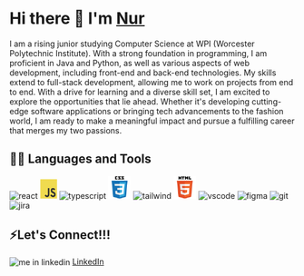 # Hi there 👋 I'm [Nur](fateemah03.github.io/portfolio/)


I am a rising junior studying Computer Science at WPI (Worcester Polytechnic Institute). With a strong foundation in programming, I am proficient in Java and Python, as well as various aspects of web development, including front-end and back-end technologies. My skills extend to full-stack development, allowing me to work on projects from end to end.
With a drive for learning and a diverse skill set, I am excited to explore the opportunities that lie ahead. Whether it's developing cutting-edge software applications or bringing tech advancements to the fashion world, I am ready to make a meaningful impact and pursue a fulfilling career that merges my two passions.


## ✍🏻 Languages and Tools 

<p>
<img src="https://cdn.jsdelivr.net/gh/devicons/devicon/icons/react/react-original.svg" alt="react" width="35" height="35"/>
<img src="https://raw.githubusercontent.com/devicons/devicon/master/icons/javascript/javascript-original.svg" alt="javascript" width="30" height="35"/>
<img src="https://cdn.jsdelivr.net/gh/devicons/devicon/icons/typescript/typescript-plain.svg" alt="typescript" width="30" height="35"/>
<img src="https://raw.githubusercontent.com/devicons/devicon/master/icons/css3/css3-original-wordmark.svg" alt="css3" width="40" height="40"/>
<img src="https://cdn.jsdelivr.net/gh/devicons/devicon/icons/tailwindcss/tailwindcss-plain.svg" alt="tailwind" width="35" height="35" />        

<img src="https://raw.githubusercontent.com/devicons/devicon/master/icons/html5/html5-original-wordmark.svg" alt="html5" width="40" height="40"/>
<img src="https://cdn.jsdelivr.net/gh/devicons/devicon/icons/vscode/vscode-original.svg" alt="vscode" width="35" height="35"/>
<img src="https://cdn.jsdelivr.net/gh/devicons/devicon/icons/figma/figma-original.svg" alt="figma" width="30" height="35"/>
<img src="https://cdn.jsdelivr.net/gh/devicons/devicon/icons/git/git-original.svg" alt="git" width="35" height="35"/>
<img src="https://cdn.jsdelivr.net/gh/devicons/devicon/icons/jira/jira-original.svg" alt="jira" width="35" height="35"/>

</p>

## ⚡Let's Connect!!!

<img align="center" src="https://cdn.jsdelivr.net/gh/devicons/devicon/icons/linkedin/linkedin-original.svg" alt="me in linkedin" height="auto" width="20"/> [LinkedIn](https://www.linkedin.com/in/nur-fateemah/) <br/><br/>

<!-- 
<br/>
<br/>
<br/>
<br/>
<br/>
<br/>
<br/>




